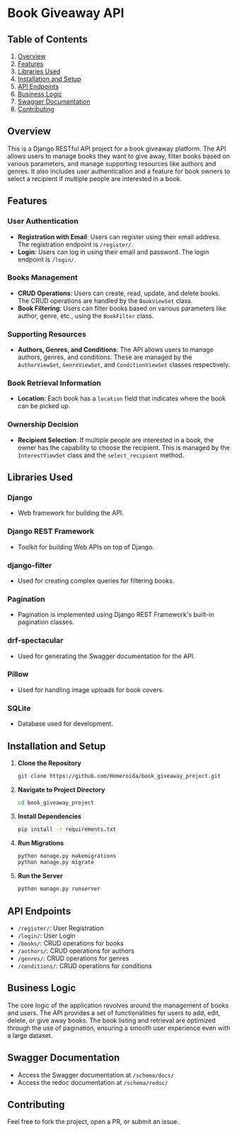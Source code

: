# Book Giveaway API

## Table of Contents

1. [Overview](#overview)
2. [Features](#features)
3. [Libraries Used](#Libraries-Used)
4. [Installation and Setup](#installation-and-setup)
5. [API Endpoints](#api-endpoints)
6. [Business Logic](#business-logic)
7. [Swagger Documentation](#swagger-documentation)
8. [Contributing](#contributing)

## Overview

This is a Django RESTful API project for a book giveaway platform. The API allows users to manage books they want to give away, filter books based on various parameters, and manage supporting resources like authors and genres. It also includes user authentication and a feature for book owners to select a recipient if multiple people are interested in a book.

## Features

### User Authentication

- **Registration with Email**: Users can register using their email address. The registration endpoint is `/register/`.
- **Login**: Users can log in using their email and password. The login endpoint is `/login/`.

### Books Management

- **CRUD Operations**: Users can create, read, update, and delete books. The CRUD operations are handled by the `BookViewSet` class.
- **Book Filtering**: Users can filter books based on various parameters like author, genre, etc., using the `BookFilter` class.

### Supporting Resources

- **Authors, Genres, and Conditions**: The API allows users to manage authors, genres, and conditions. These are managed by the `AuthorViewSet`, `GenreViewSet`, and `ConditionViewSet` classes respectively.

### Book Retrieval Information

- **Location**: Each book has a `location` field that indicates where the book can be picked up.

### Ownership Decision

- **Recipient Selection**: If multiple people are interested in a book, the owner has the capability to choose the recipient. This is managed by the `InterestViewSet` class and the `select_recipient` method.

## Libraries Used

### Django

- Web framework for building the API.

### Django REST Framework

- Toolkit for building Web APIs on top of Django.

### django-filter

- Used for creating complex queries for filtering books.

### Pagination

- Pagination is implemented using Django REST Framework's built-in pagination classes.

### drf-spectacular

- Used for generating the Swagger documentation for the API.

### Pillow

- Used for handling image uploads for book covers.

### SQLite

- Database used for development.

## Installation and Setup

1. **Clone the Repository**

   ```bash
   git clone https://github.com/Homeroida/book_giveaway_project.git
   ```

2. **Navigate to Project Directory**

   ```bash
   cd book_giveaway_project
   ```

3. **Install Dependencies**

   ```bash
   pip install -r requirements.txt
   ```

4. **Run Migrations**

   ```bash
   python manage.py makemigrations
   python manage.py migrate
   ```

5. **Run the Server**
   ```bash
   python manage.py runserver
   ```

## API Endpoints

- `/register/`: User Registration
- `/login/`: User Login
- `/books/`: CRUD operations for books
- `/authors/`: CRUD operations for authors
- `/genres/`: CRUD operations for genres
- `/conditions/`: CRUD operations for conditions

## Business Logic

The core logic of the application revolves around the management of books and users. The API provides a set of functionalities for users to add, edit, delete, or give away books. The book listing and retrieval are optimized through the use of pagination, ensuring a smooth user experience even with a large dataset.

## Swagger Documentation

- Access the Swagger documentation at `/schema/docs/`
- Access the redoc documentation at `/schema/redoc/`

## Contributing

Feel free to fork the project, open a PR, or submit an issue.

